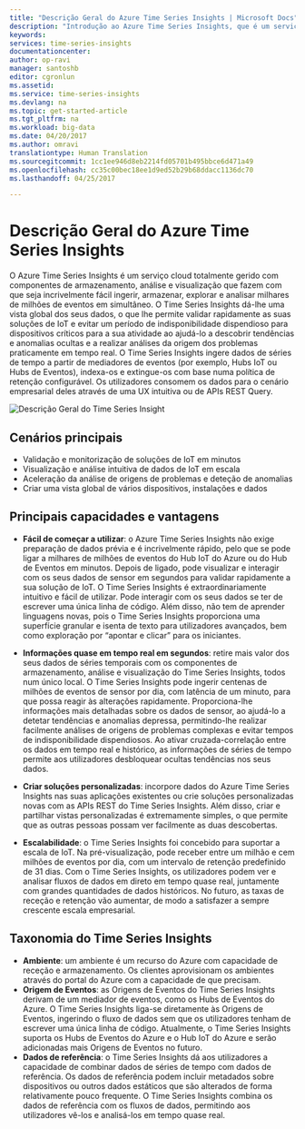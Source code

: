 ```yaml
---
title: "Descrição Geral do Azure Time Series Insights | Microsoft Docs"
description: "Introdução ao Azure Time Series Insights, que é um serviço novo para análises de dados de séries de tempo e soluções de IoT"
keywords: 
services: time-series-insights
documentationcenter: 
author: op-ravi
manager: santoshb
editor: cgronlun
ms.assetid: 
ms.service: time-series-insights
ms.devlang: na
ms.topic: get-started-article
ms.tgt_pltfrm: na
ms.workload: big-data
ms.date: 04/20/2017
ms.author: omravi
translationtype: Human Translation
ms.sourcegitcommit: 1cc1ee946d8eb2214fd05701b495bbce6d471a49
ms.openlocfilehash: cc35c00bec18ee1d9ed52b29b68ddacc1136dc70
ms.lasthandoff: 04/25/2017

---
```


# <a name="overview-of-azure-time-series-insights"></a>Descrição Geral do Azure Time Series Insights

O Azure Time Series Insights é um serviço cloud totalmente gerido com componentes de armazenamento, análise e visualização que fazem com que seja incrivelmente fácil ingerir, armazenar, explorar e analisar milhares de milhões de eventos em simultâneo. O Time Series Insights dá-lhe uma vista global dos seus dados, o que lhe permite validar rapidamente as suas soluções de IoT e evitar um período de indisponibilidade dispendioso para dispositivos críticos para a sua atividade ao ajudá-lo a descobrir tendências e anomalias ocultas e a realizar análises da origem dos problemas praticamente em tempo real. O Time Series Insights ingere dados de séries de tempo a partir de mediadores de eventos (por exemplo, Hubs IoT ou Hubs de Eventos), indexa-os e extingue-os com base numa política de retenção configurável. Os utilizadores consomem os dados para o cenário empresarial deles através de uma UX intuitiva ou de APIs REST Query.

![Descrição Geral do Time Series Insight](media/overview/time-series-insights-overview-flow.png)

## <a name="primary-scenarios"></a>Cenários principais

* Validação e monitorização de soluções de IoT em minutos
* Visualização e análise intuitiva de dados de IoT em escala
* Aceleração da análise de origens de problemas e deteção de anomalias
* Criar uma vista global de vários dispositivos, instalações e dados

## <a name="key-capabilities-and-benefits"></a>Principais capacidades e vantagens

* **Fácil de começar a utilizar**: o Azure Time Series Insights não exige preparação de dados prévia e é incrivelmente rápido, pelo que se pode ligar a milhares de milhões de eventos do Hub IoT do Azure ou do Hub de Eventos em minutos. Depois de ligado, pode visualizar e interagir com os seus dados de sensor em segundos para validar rapidamente a sua solução de IoT. O Time Series Insights é extraordinariamente intuitivo e fácil de utilizar. Pode interagir com os seus dados se ter de escrever uma única linha de código.  Além disso, não tem de aprender linguagens novas, pois o Time Series Insights proporciona uma superfície granular e isenta de texto para utilizadores avançados, bem como exploração por “apontar e clicar” para os iniciantes.

* **Informações quase em tempo real em segundos**: retire mais valor dos seus dados de séries temporais com os componentes de armazenamento, análise e visualização do Time Series Insights, todos num único local. O Time Series Insights pode ingerir centenas de milhões de eventos de sensor por dia, com latência de um minuto, para que possa reagir às alterações rapidamente. Proporciona-lhe informações mais detalhadas sobre os dados de sensor, ao ajudá-lo a detetar tendências e anomalias depressa, permitindo-lhe realizar facilmente análises de origens de problemas complexas e evitar tempos de indisponibilidade dispendiosos. Ao ativar cruzada-correlação entre os dados em tempo real e histórico, as informações de séries de tempo permite aos utilizadores desbloquear ocultas tendências nos seus dados.

* **Criar soluções personalizadas**: incorpore dados do Azure Time Series Insights nas suas aplicações existentes ou crie soluções personalizadas novas com as APIs REST do Time Series Insights.  Além disso, criar e partilhar vistas personalizadas é extremamente simples, o que permite que as outras pessoas possam ver facilmente as duas descobertas.

* **Escalabilidade**: o Time Series Insights foi concebido para suportar a escala de IoT. Na pré-visualização, pode receber entre um milhão e cem milhões de eventos por dia, com um intervalo de retenção predefinido de 31 dias. Com o Time Series Insights, os utilizadores podem ver e analisar fluxos de dados em direto em tempo quase real, juntamente com grandes quantidades de dados históricos. No futuro, as taxas de receção e retenção vão aumentar, de modo a satisfazer a sempre crescente escala empresarial.

## <a name="taxonomy-of-time-series-insights"></a>Taxonomia do Time Series Insights

* **Ambiente**: um ambiente é um recurso do Azure com capacidade de receção e armazenamento.  Os clientes aprovisionam os ambientes através do portal do Azure com a capacidade de que precisam.
* **Origem de Eventos**: as Origens de Eventos do Time Series Insights derivam de um mediador de eventos, como os Hubs de Eventos do Azure.  O Time Series Insights liga-se diretamente às Origens de Eventos, ingerindo o fluxo de dados sem que os utilizadores tenham de escrever uma única linha de código. Atualmente, o Time Series Insights suporta os Hubs de Eventos do Azure e o Hub IoT do Azure e serão adicionadas mais Origens de Eventos no futuro.
* **Dados de referência**: o Time Series Insights dá aos utilizadores a capacidade de combinar dados de séries de tempo com dados de referência.  Os dados de referência podem incluir metadados sobre dispositivos ou outros dados estáticos que são alterados de forma relativamente pouco frequente. O Time Series Insights combina os dados de referência com os fluxos de dados, permitindo aos utilizadores vê-los e analisá-los em tempo quase real.

